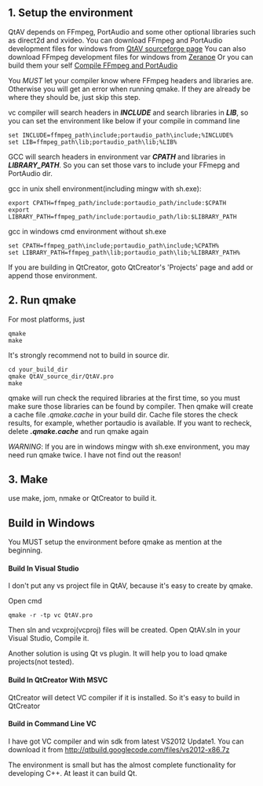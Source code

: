## 1. Setup the environment

QtAV depends on FFmpeg, PortAudio and some other optional libraries such as direct2d and xvideo.
You can download FFmpeg and PortAudio development files for windows from [QtAV sourceforge page](https://sourceforge.net/projects/qtav/files/depends)
You can also download FFmpeg development files for windows from  [Zeranoe](http://ffmpeg.zeranoe.com/builds)
Or you can build them your self [Compile FFmpeg and PortAudio](https://github.com/wang-bin/QtAV/wiki/Compile-FFmpeg-and-PortAudio)

You *MUST* let your compiler know where FFmpeg headers and libraries are. Otherwise you will get an error when running qmake. If they are already be where they should be, just skip this step.

vc compiler will search headers in __*INCLUDE*__ and search libraries in __*LIB*__, so you can set the environment like below if your compile in command line

    set INCLUDE=ffmpeg_path\include;portaudio_path\include;%INCLUDE%
    set LIB=ffmpeg_path\lib;portaudio_path\lib;%LIB%

GCC will search headers in environment var __*CPATH*__ and libraries in __*LIBRARY_PATH*__. So you can set those vars to include your FFmepg and PortAudio dir.

gcc in unix shell environment(including mingw with sh.exe):

    export CPATH=ffmpeg_path/include:portaudio_path/include:$CPATH
    export LIBRARY_PATH=ffmpeg_path/include:portaudio_path/lib:$LIBRARY_PATH

gcc in windows cmd environment without sh.exe

    set CPATH=ffmpeg_path\include;portaudio_path\include;%CPATH%
    set LIBRARY_PATH=ffmpeg_path\lib;portaudio_path\lib;%LIBRARY_PATH%

If you are building in QtCreator, goto QtCreator's 'Projects' page and add or append those environment.

## 2. Run qmake

For most platforms, just

    qmake
    make

It's strongly recommend not to build in source dir.  

    cd your_build_dir
    qmake QtAV_source_dir/QtAV.pro
    make

qmake will run check the required libraries at the first time, so you must make sure those libraries can be found by compiler.
Then qmake will create a cache file _.qmake.cache_ in your build dir. Cache file stores the check results, for example, whether portaudio is available. If you want to recheck, delete _**.qmake.cache**_ and run qmake again

_WARNING_: If you are in windows mingw with sh.exe environment, you may need run qmake twice. I have not find out the reason!

## 3. Make

use make, jom, nmake or QtCreator to build it.



## Build in Windows

You MUST setup the environment before qmake as mention at the beginning.

#### Build In Visual Studio

I don't put any vs project file in QtAV, because it's easy to create by qmake.  

Open cmd

    qmake -r -tp vc QtAV.pro

Then sln and vcxproj(vcproj) files will be created. Open QtAV.sln in your Visual Studio, Compile it. 

Another solution is using Qt vs plugin. It will help you to load qmake projects(not tested).

#### Build In QtCreator With MSVC

QtCreator will detect VC compiler if it is installed. So it's easy to build in QtCreator


#### Build in Command Line VC

I have got VC compiler and win sdk from latest VS2012 Update1. You can download it from http://qtbuild.googlecode.com/files/vs2012-x86.7z

The environment is small but has the almost complete functionality for developing C++. At least it can build Qt.
